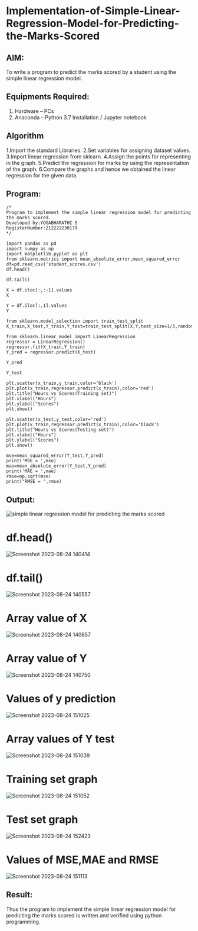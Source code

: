 # Implementation-of-Simple-Linear-Regression-Model-for-Predicting-the-Marks-Scored

## AIM:
To write a program to predict the marks scored by a student using the simple linear regression model.

## Equipments Required:

1. Hardware – PCs
2. Anaconda – Python 3.7 Installation / Jupyter notebook

## Algorithm

1.Import the standard Libraries.
2.Set variables for assigning dataset values.
3.Import linear regression from sklearn.
4.Assign the points for representing in the graph.
5.Predict the regression for marks by using the representation of the graph.
6.Compare the graphs and hence we obtained the linear regression for the given data.

## Program:
```
/*
Program to implement the simple linear regression model for predicting the marks scored.
Developed by:YOGABHARATHI S 
RegisterNumber:212222230179
*/

import pandas as pd
import numpy as np
import matplotlib.pyplot as plt
from sklearn.metrics import mean_absolute_error,mean_squared_error
df=pd.read_csv('student_scores.csv')
df.head()

df.tail()

X = df.iloc[:,:-1].values
X

Y = df.iloc[:,1].values
Y

from sklearn.model_selection import train_test_split
X_train,X_test,Y_train,Y_test=train_test_split(X,Y,test_size=1/3,random_state=0)

from sklearn.linear_model import LinearRegression
regressor = LinearRegression()
regressor.fit(X_train,Y_train)
Y_pred = regressor.predict(X_test)

Y_pred

Y_test

plt.scatter(x_train,y_train,color='black')
plt.plot(x_train,regressor.predict(x_train),color='red')
plt.title("Hours vs Scores(Training set)")
plt.xlabel("Hours")
plt.ylabel("Scores")
plt.show()

plt.scatter(x_test,y_test,color='red')
plt.plot(x_train,regressor.predict(x_train),color='black')
plt.title("Hours vs Scores(Testing set)")
plt.xlabel("Hours")
plt.ylabel("Scores")
plt.show()

mse=mean_squared_error(Y_test,Y_pred)
print('MSE = ',mse)
mae=mean_absolute_error(Y_test,Y_pred)
print('MAE = ',mae)
rmse=np.sqrt(mse)
print("RMSE = ",rmse)  
```

## Output:
![simple linear regression model for predicting the marks scored](sam.png)
# df.head()
![Screenshot 2023-08-24 140414](https://github.com/Yogabharathi3/Implementation-of-Simple-Linear-Regression-Model-for-Predicting-the-Marks-Scored/assets/118899387/15f956d3-9238-4bc8-956d-ed84f4957dd0)
# df.tail()
![Screenshot 2023-08-24 140557](https://github.com/Yogabharathi3/Implementation-of-Simple-Linear-Regression-Model-for-Predicting-the-Marks-Scored/assets/118899387/cc24c9ae-a6ff-406e-a2d7-d019ee8a1368)
# Array value of X
![Screenshot 2023-08-24 140657](https://github.com/Yogabharathi3/Implementation-of-Simple-Linear-Regression-Model-for-Predicting-the-Marks-Scored/assets/118899387/657feba3-1b3a-4d86-a33f-09b62fe985e5)
# Array value of Y
![Screenshot 2023-08-24 140750](https://github.com/Yogabharathi3/Implementation-of-Simple-Linear-Regression-Model-for-Predicting-the-Marks-Scored/assets/118899387/4b7e3935-4206-4065-973e-a2410a34c7de)
# Values of y prediction 
![Screenshot 2023-08-24 151025](https://github.com/Yogabharathi3/Implementation-of-Simple-Linear-Regression-Model-for-Predicting-the-Marks-Scored/assets/118899387/03bc82d8-beb6-428f-8af3-77b913b636a0)

# Array values of Y test
![Screenshot 2023-08-24 151039](https://github.com/Yogabharathi3/Implementation-of-Simple-Linear-Regression-Model-for-Predicting-the-Marks-Scored/assets/118899387/c79327ab-0760-4932-b059-82dde52fa8be)

# Training set graph
![Screenshot 2023-08-24 151052](https://github.com/Yogabharathi3/Implementation-of-Simple-Linear-Regression-Model-for-Predicting-the-Marks-Scored/assets/118899387/dcc674db-03a0-42e5-b1fa-7c970b0253a9)

# Test set graph
![Screenshot 2023-08-24 152423](https://github.com/Yogabharathi3/Implementation-of-Simple-Linear-Regression-Model-for-Predicting-the-Marks-Scored/assets/118899387/c3b4148f-0bd9-4bc2-9860-323c79a7b952)

# Values of MSE,MAE and RMSE
![Screenshot 2023-08-24 151113](https://github.com/Yogabharathi3/Implementation-of-Simple-Linear-Regression-Model-for-Predicting-the-Marks-Scored/assets/118899387/ebf187be-1101-4376-8ea7-3b153bcd2b0a)

## Result:
Thus the program to implement the simple linear regression model for predicting the marks scored is written and verified using python programming.
